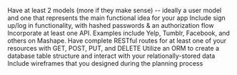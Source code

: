 Have at least 2 models (more if they make sense) -- ideally a user model and one that represents the main functional idea for your app
Include sign up/log in functionality, with hashed passwords & an authorization flow
Incorporate at least one API. Examples include Yelp, Tumblr, Facebook, and others on Mashape.
Have complete RESTful routes for at least one of your resources with GET, POST, PUT, and DELETE
Utilize an ORM to create a database table structure and interact with your relationally-stored data
Include wireframes that you designed during the planning process

